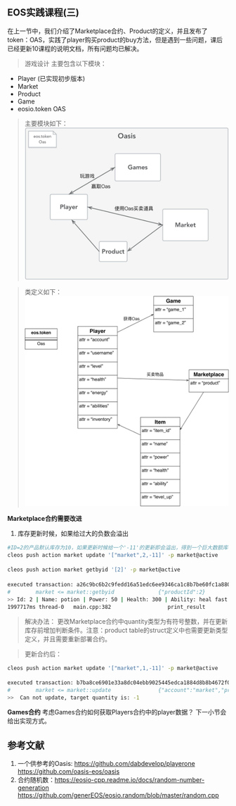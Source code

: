 **EOS实践课程(三)**
----------------------------------------------
在上一节中，我们介绍了Marketplace合约、Product的定义，并且发布了token：OAS，实践了player购买product的buy方法，但是遇到一些问题，课后已经更新10课程的说明文档，所有问题均已解决。


>游戏设计
主要包含以下模块：
* Player (已实现初步版本)
* Market
* Product
* Game
* eosio.token OAS

>主要模块如下：
![图1](./images/module.jpeg "module")

>类定义如下：
![图2](./images/class.jpeg "class")



**Marketplace合约需要改进**

1. 库存更新时候，如果给过大的负数会溢出
```Bash
#ID=2的产品默认库存为10，如果更新时候给一个'-11'的更新即会溢出，得到一个巨大数额库存
cleos push action market update '["market",2,-11]' -p market@active

cleos push action market getbyid '[2]' -p market@active

executed transaction: a26c9bc6b2c9fedd16a51edc6ee9346ca1c8b7be60fc1a8800dbbb1a6ab50ab1  104 bytes  1874 us
#        market <= market::getbyid              {"productId":2}
>> Id: 2 | Name: potion | Power: 50 | Health: 300 | Ability: heal fast | Level up: 0 | Quantity: 18446744073709551615 | Price: 350
1997717ms thread-0   main.cpp:382                  print_result         ]
```
>解决办法：
更改Marketplace合约中quantity类型为有符号整数，并在更新库存前增加判断条件。注意：product table的struct定义中也需要更新类型定义，并且需要重新部署合约。

>更新合约后：
```Bash
cleos push action market update '["market",1,-11]' -p market@active

executed transaction: b7ba8ce6901e33a8dc04ebb9025445edca1884d8b8b4672f03131a479c088b46  120 bytes  1766 us
#        market <= market::update               {"account":"market","product_id":1,"quantity":-14}
>>  Can not update, target quantity is: -1
```


**Games合约**
考虑Games合约如何获取Players合约中的player数据？ 
下一小节会给出实现方式。





**参考文献**
----------------------------------------------
1. 一个供参考的Oasis: https://github.com/dabdevelop/playerone https://github.com/oasis-eos/oasis
2. 合约随机数：https://eosio-cpp.readme.io/docs/random-number-generation
https://github.com/generEOS/eosio.random/blob/master/random.cpp


